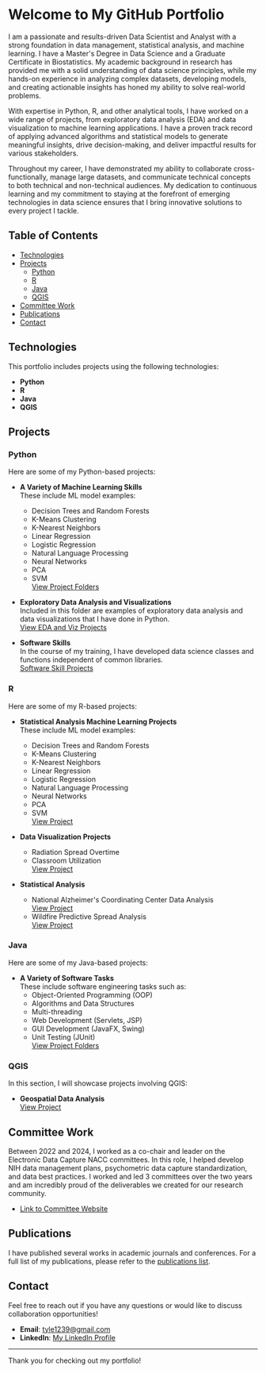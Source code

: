 # Welcome to My GitHub Portfolio

I am a passionate and results-driven Data Scientist and Analyst with a strong foundation in data management, statistical analysis, and machine learning. I have a Master's Degree in Data Science and a Graduate Certificate in Biostatistics. My academic background in research has provided me with a solid understanding of data science principles, while my hands-on experience in analyzing complex datasets, developing models, and creating actionable insights has honed my ability to solve real-world problems.

With expertise in Python, R, and other analytical tools, I have worked on a wide range of projects, from exploratory data analysis (EDA) and data visualization to machine learning applications. I have a proven track record of applying advanced algorithms and statistical models to generate meaningful insights, drive decision-making, and deliver impactful results for various stakeholders.

Throughout my career, I have demonstrated my ability to collaborate cross-functionally, manage large datasets, and communicate technical concepts to both technical and non-technical audiences. My dedication to continuous learning and my commitment to staying at the forefront of emerging technologies in data science ensures that I bring innovative solutions to every project I tackle.

## Table of Contents
- [Technologies](#technologies)
- [Projects](#projects)
  - [Python](#python)
  - [R](#r)
  - [Java](#java)
  - [QGIS](#qgis)
- [Committee Work](#committee-work)
- [Publications](#publications)
- [Contact](#contact)

## Technologies
This portfolio includes projects using the following technologies:
- **Python**
- **R**
- **Java**
- **QGIS**

## Projects

### Python
Here are some of my Python-based projects:

- **A Variety of Machine Learning Skills**  
  These include ML model examples:
  - Decision Trees and Random Forests
  - K-Means Clustering
  - K-Nearest Neighbors
  - Linear Regression
  - Logistic Regression
  - Natural Language Processing
  - Neural Networks
  - PCA
  - SVM  
  [View Project Folders](https://github.com/s-gothard/portfolio/tree/main/python/machine-learning)

- **Exploratory Data Analysis and Visualizations**  
  Included in this folder are examples of exploratory data analysis and data visualizations that I have done in Python.  
  [View EDA and Viz Projects](https://github.com/s-gothard/portfolio/tree/main/python/data-visualization)

- **Software Skills**  
  In the course of my training, I have developed data science classes and functions independent of common libraries.   
  [Software Skill Projects]()  

### R
Here are some of my R-based projects:

- **Statistical Analysis Machine Learning Projects**  
  These include ML model examples:
  - Decision Trees and Random Forests
  - K-Means Clustering
  - K-Nearest Neighbors
  - Linear Regression
  - Logistic Regression
  - Natural Language Processing
  - Neural Networks
  - PCA
  - SVM  
  [View Project]() 

- **Data Visualization Projects**  
  - Radiation Spread Overtime
  - Classroom Utilization  
  [View Project]()
  
- **Statistical Analysis**  
  - National Alzheimer's Coordinating Center Data Analysis  
    [View Project]()  
  - Wildfire Predictive Spread Analysis  
    [View Project]() 

### Java
Here are some of my Java-based projects:

- **A Variety of Software Tasks**  
  These include software engineering tasks such as:
  - Object-Oriented Programming (OOP)
  - Algorithms and Data Structures
  - Multi-threading
  - Web Development (Servlets, JSP)
  - GUI Development (JavaFX, Swing)
  - Unit Testing (JUnit)  
  [View Project Folders]()  

### QGIS
In this section, I will showcase projects involving QGIS:

- **Geospatial Data Analysis**  
  [View Project]()  

## Committee Work
Between 2022 and 2024, I worked as a co-chair and leader on the Electronic Data Capture NACC committees. In this role, I helped develop NIH data management plans, psychometric data capture standardization, and data best practices. I worked and led 3 committees over the two years and am incredibly proud of the deliverables we created for our research community.

  - [Link to Committee Website](https://naccdata.org/nacc-collaborations/uds4-updates#collaborations)

## Publications
I have published several works in academic journals and conferences. For a full list of my publications, please refer to the [publications list]().

## Contact
Feel free to reach out if you have any questions or would like to discuss collaboration opportunities!

- **Email**: [tyle1239@gmail.com](mailto:tyle1239@gmail.com)
- **LinkedIn**: [My LinkedIn Profile](https://www.linkedin.com/in/sarah-gothard-8972a8124/)

---

Thank you for checking out my portfolio!
